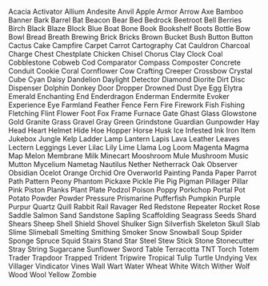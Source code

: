 Acacia
Activator
Allium
Andesite
Anvil
Apple
Armor
Arrow
Axe
Bamboo
Banner
Bark
Barrel
Bat
Beacon
Bear
Bed
Bedrock
Beetroot
Bell
Berries
Birch
Black
Blaze
Block
Blue
Boat
Bone
Book
Bookshelf
Boots
Bottle
Bow
Bowl
Bread
Breath
Brewing
Brick
Bricks
Brown
Bucket
Bush
Button
Button
Cactus
Cake
Campfire
Carpet
Carrot
Cartography
Cat
Cauldron
Charcoal
Charge
Chest
Chestplate
Chicken
Chisel
Chorus
Clay
Clock
Coal
Cobblestone
Cobweb
Cod
Comparator
Compass
Composter
Concrete
Conduit
Cookie
Coral
Cornflower
Cow
Crafting
Creeper
Crossbow
Crystal
Cube
Cyan
Daisy
Dandelion
Daylight
Detector
Diamond
Diorite
Dirt
Disc
Dispenser
Dolphin
Donkey
Door
Dropper
Drowned
Dust
Dye
Egg
Elytra
Emerald
Enchanting
End
Enderdragon
Enderman
Endermite
Evoker
Experience
Eye
Farmland
Feather
Fence
Fern
Fire
Firework
Fish
Fishing
Fletching
Flint
Flower
Foot
Fox
Frame
Furnace
Gate
Ghast
Glass
Glowstone
Gold
Granite
Grass
Gravel
Gray
Green
Grindstone
Guardian
Gunpowder
Hay
Head
Heart
Helmet
Hide
Hoe
Hopper
Horse
Husk
Ice
Infested
Ink
Iron
Item
Jukebox
Jungle
Kelp
Ladder
Lamp
Lantern
Lapis
Lava
Leather
Leaves
Lectern
Leggings
Lever
Lilac
Lily
Lime
Llama
Log
Loom
Magenta
Magma
Map
Melon
Membrane
Milk
Minecart
Mooshroom
Mule
Mushroom
Music
Mutton
Mycelium
Nametag
Nautilus
Nether
Netherrack
Oak
Observer
Obsidian
Ocelot
Orange
Orchid
Ore
Overworld
Painting
Panda
Paper
Parrot
Path
Pattern
Peony
Phantom
Pickaxe
Pickle
Pie
Pig
Pigman
Pillager
Pillar
Pink
Piston
Planks
Plant
Plate
Podzol
Poison
Poppy
Porkchop
Portal
Pot
Potato
Powder
Powder
Pressure
Prismarine
Pufferfish
Pumpkin
Purple
Purpur
Quartz
Quill
Rabbit
Rail
Ravager
Red
Redstone
Repeater
Rocket
Rose
Saddle
Salmon
Sand
Sandstone
Sapling
Scaffolding
Seagrass
Seeds
Shard
Shears
Sheep
Shell
Shield
Shovel
Shulker
Sign
Silverfish
Skeleton
Skull
Slab
Slime
Slimeball
Smelting
Smithing
Smoker
Snow
Snowball
Soup
Spider
Sponge
Spruce
Squid
Stairs
Stand
Star
Steel
Stew
Stick
Stone
Stonecutter
Stray
String
Sugarcane
Sunflower
Sword
Table
Terracotta
TNT
Torch
Totem
Trader
Trapdoor
Trapped
Trident
Tripwire
Tropical
Tulip
Turtle
Undying
Vex
Villager
Vindicator
Vines
Wall
Wart
Water
Wheat
White
Witch
Wither
Wolf
Wood
Wool
Yellow
Zombie
